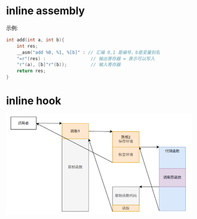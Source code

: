 
# inline assembly

示例:
``` C++
int add(int a, int b){
    int res;
    __asm("add %0, %1, %[b]" : // 汇编 0,1 是编号，b是变量别名
    "=r"(res) :                 // 输出寄存器 = 表示可以写入
    "r"(a), [b]"r"(b));         // 输入寄存器
    return res;
}
```

# inline hook

![inline hook 流程](<pic/inline hook/image.png>)